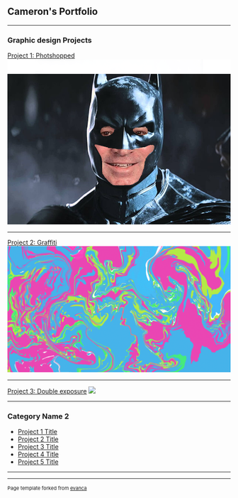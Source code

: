 ## Cameron's Portfolio

---

### Graphic design Projects 

[Project 1: Photshopped](/sample_page)
<img src="images/ripped imag.png?raw=true"/>

---
[Project 2: Graffiti](/pdf/sample_presentation.pdf)
<img src="images/grafiti.png?raw=true"/>

---
[Project 3: Double exposure](http://example.com/)
<img src="https://github.com/CameronGonzales/camgonzales-portfolio.git">

---

### Category Name 2

- [Project 1 Title](http://example.com/)
- [Project 2 Title](http://example.com/)
- [Project 3 Title](http://example.com/)
- [Project 4 Title](http://example.com/)
- [Project 5 Title](http://example.com/)

---




---
<p style="font-size:11px">Page template forked from <a href="https://github.com/evanca/quick-portfolio">evanca</a></p>
<!-- Remove above link if you don't want to attibute -->
